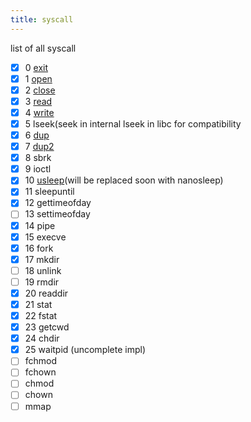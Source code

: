 ```yaml
---
title: syscall
---
```

list of all syscall
- [x] 0 [exit](exit)
- [x] 1 [open](open)
- [x] 2 [close](close)
- [x] 3 [read](read)
- [x] 4 [write](write)
- [x] 5 lseek(seek in internal lseek in libc for compatibility
- [x] 6 [dup](dup)
- [x] 7 [dup2](dup2)
- [x] 8 sbrk
- [x] 9 ioctl
- [x] 10 [usleep](usleep)(will be replaced soon with nanosleep)
- [x] 11 sleepuntil
- [x] 12 gettimeofday
- [ ] 13 settimeofday
- [x] 14 pipe
- [x] 15 execve
- [x] 16 fork
- [x] 17 mkdir
- [ ] 18 unlink
- [ ] 19 rmdir
- [x] 20 readdir
- [x] 21 stat
- [x] 22 fstat
- [x] 23 getcwd
- [x] 24 chdir
- [x] 25 waitpid (uncomplete impl)
- [ ]  fchmod
- [ ]  fchown
- [ ]  chmod
- [ ]  chown
- [ ]  mmap

